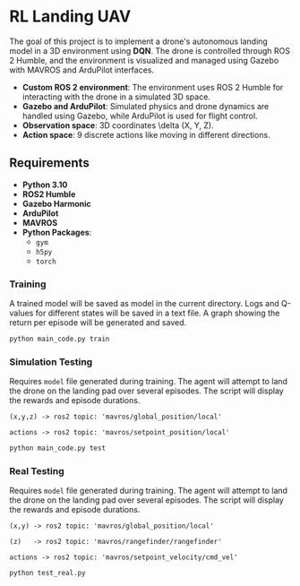 # **RL Landing UAV**

The goal of this project is to implement a drone's autonomous landing model in a 3D environment using **DQN**. The drone is controlled through ROS 2 Humble, and the environment is visualized and managed using Gazebo with MAVROS and ArduPilot interfaces.

- **Custom ROS 2 environment**: The environment uses ROS 2 Humble for interacting with the drone in a simulated 3D space.
- **Gazebo and ArduPilot**: Simulated physics and drone dynamics are handled using Gazebo, while ArduPilot is used for flight control.
- **Observation space**: 3D coordinates \delta (X, Y, Z).
- **Action space**: 9 discrete actions like moving in different directions.

## **Requirements**

- **Python 3.10**
- **ROS2 Humble**
- **Gazebo Harmonic**
- **ArduPilot**
- **MAVROS**
- **Python Packages**:
  - `gym`
  - `h5py`
  - `torch`

### **Training**
A trained model will be saved as model in the current directory. Logs and Q-values for different states will be saved in a text file. A graph showing the return per episode will be generated and saved.
   ```bash
   python main_code.py train
   ```

### **Simulation Testing**
Requires ```model``` file generated during training. The agent will attempt to land the drone on the landing pad over several episodes. The script will display the rewards and episode durations.

```(x,y,z) -> ros2 topic: 'mavros/global_position/local'```

```actions -> ros2 topic: 'mavros/setpoint_position/local'```
   ```bash
   python main_code.py test
   ```

### **Real Testing**
Requires ```model``` file generated during training. The agent will attempt to land the drone on the landing pad over several episodes. The script will display the rewards and episode durations.

``` (x,y) -> ros2 topic: 'mavros/global_position/local' ```

``` (z)   -> ros2 topic: 'mavros/rangefinder/rangefinder' ```

```actions -> ros2 topic: 'mavros/setpoint_velocity/cmd_vel'```


   ```bash
   python test_real.py
   ```
